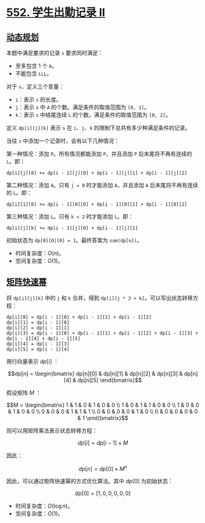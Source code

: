 # [552. 学生出勤记录 II](https://leetcode-cn.com/problems/student-attendance-record-ii/)

## [动态规划](./src/dynamic_programming.rs)

本题中满足要求的记录 `s` 要求同时满足：

-   至多包含 1 个 `A`。
-   不能包含 `LLL`。

对于 `s`，定义三个变量：

-   `i`：表示 `s` 的长度。
-   `j`：表示 `s` 中 `A` 的个数。满足条件的取值范围为 `[0, 1]`。
-   `k`：表示 `s` 中结尾连续 `L` 的个数。满足条件的取值范围为 `[0, 2]`。

定义 `dp[i][j][k]` 表示 `s` 在 `i`、`j`、`k` 的限制下总共有多少种满足条件的记录。

当往 `s` 中添加一个记录时，会有以下几种情况：

第一种情况：添加 `P`。所有情况都能添加 `P`，并且添加 `P` 后末尾将不再有连续的 `L`。即：

```
dp[i][j][0] += dp[i - 1][j][0] + dp[i - 1][j][1] + dp[i - 1][j][2]
```

第二种情况：添加 `A`。只有 `j = 0` 时才能添加 `A`，并且添加 `A` 后末尾将不再有连续的 `L`。即：

```
dp[i][1][0] += dp[i - 1][0][0] + dp[i - 1][0][1] + dp[i - 1][0][2]
```

第三种情况：添加 `L`。只有 `k < 2` 时才能添加 `L`。即：

```
dp[i][j][k] += dp[i - 1][j][0] + dp[i - 1][j][1]
```

初始状态为 `dp[0][0][0] = 1`。最终答案为 `sum(dp[n])`。

-   时间复杂度：$O(n)$。
-   空间复杂度：$O(1)$。

## [矩阵快速幂](./src/binary_exponentiation.rs)

将 `dp[i][j][k]` 中的 `j` 和 `k` 合并，得到 `dp[i][j * 3 + k]`。可以写出状态转移方程：

```
dp[i][0] = dp[i - 1][0] + dp[i - 1][1] + dp[i - 1][2]
dp[i][1] = dp[i - 1][0]
dp[i][2] = dp[i - 1][1]
dp[i][3] = dp[i - 1][0] + dp[i - 1][1] + dp[i - 1][2] + dp[i - 1][3] + dp[i - 1][4] + dp[i - 1][5]
dp[i][4] = dp[i - 1][3]
dp[i][5] = dp[i - 1][4]
```

用行向量表示 $dp[i]$ ：

```math
dp[n]
=
\begin{bmatrix}
dp[n][0] & dp[n][1] & dp[n][2] & dp[n][3] & dp[n][4] & dp[n][5]
\end{bmatrix}
```

假设矩阵 $M$ ：

```math
M
=
\begin{bmatrix}
1 & 1 & 0 & 1 & 0 & 0 \\
1 & 0 & 1 & 1 & 0 & 0 \\
1 & 0 & 0 & 1 & 0 & 0 \\
0 & 0 & 0 & 1 & 1 & 1 \\
0 & 0 & 0 & 0 & 1 & 0 \\
0 & 0 & 0 & 0 & 0 & 1
\end{bmatrix}
```

则可以用矩阵乘法表示状态转移方程：

```math
dp[i] = dp[i - 1] \times M
```

因此：

```math
dp[n] = dp[0] \times M^n
```

因此，可以通过矩阵快速幂的方式优化算法。其中 $dp[0]$ 为初始状态：

```math
dp[0] = [1, 0, 0, 0, 0, 0]
```

-   时间复杂度：$O(\log n)$。
-   空间复杂度：$O(1)$。
